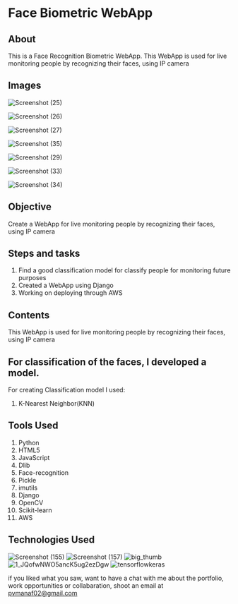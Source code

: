 # Face Biometric WebApp


## About

This is a Face Recognition Biometric WebApp. This WebApp is used for live monitoring people by recognizing their faces, using IP camera

## Images
![Screenshot (25)](https://user-images.githubusercontent.com/84491967/167348380-a39c5a61-6c52-4745-9e19-feaa225863b0.png)

![Screenshot (26)](https://user-images.githubusercontent.com/84491967/167348476-4e0b857c-033a-4087-a449-04cac732f703.png)

![Screenshot (27)](https://user-images.githubusercontent.com/84491967/167348580-88a715f5-6717-4413-a19c-1d8afb2feb22.png)

![Screenshot (35)](https://user-images.githubusercontent.com/84491967/167354272-aa975591-8d24-4713-b9f5-ed3ec3dcb8c3.png)


![Screenshot (29)](https://user-images.githubusercontent.com/84491967/167351256-f54d54b7-6b39-48b3-ab7d-7007b05e4cd7.png)

![Screenshot (33)](https://user-images.githubusercontent.com/84491967/167353041-d3343bcb-082a-4c34-a6f6-57075bdf2d73.png)

![Screenshot (34)](https://user-images.githubusercontent.com/84491967/167353167-35ff6edb-b729-4ed6-b91e-9668f19f607a.png)


## Objective

Create a WebApp for  live monitoring people by recognizing their faces, using IP camera

## Steps and tasks

1. Find a good classification model for classify people for monitoring future purposes
2. Created a WebApp using Django
3. Working on deploying through AWS

## Contents

 This WebApp is used for live monitoring people by recognizing their faces, using IP camera

## For classification of the faces, I developed a model.

For creating Classification model I used:

1. K-Nearest Neighbor(KNN)

## Tools Used

1. Python
2. HTML5
3. JavaScript
4. Dlib
5. Face-recognition
6. Pickle
7. imutils
8. Django
9. OpenCV
10. Scikit-learn
11. AWS

## Technologies Used

![Screenshot (155)](https://user-images.githubusercontent.com/84491967/139635128-5ac86cca-3de3-483e-9ba2-d0de52da5e49.png)
![Screenshot (157)](https://user-images.githubusercontent.com/84491967/140642806-d77b4a89-7c81-4fd7-83da-2c1f694212f6.png)
![big_thumb](https://user-images.githubusercontent.com/84491967/168413635-b99966ab-e0c8-4947-b04f-ba2578d9ac39.jpg)
![1_JQofwNWO5ancK5ug2ezDgw](https://user-images.githubusercontent.com/84491967/168413355-1b0a5d3c-2588-46d3-a300-4320b7a43db2.png)
![tensorflowkeras](https://user-images.githubusercontent.com/84491967/168414461-c30721ac-4fa1-495a-b628-a75f0196aa2f.jpg)


if you liked what you saw, want to have a chat with me about the portfolio, work opportunities or collabaration, shoot an email at pvmanaf02@gmail.com
